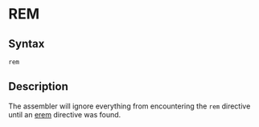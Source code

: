 # REM

## Syntax
```assembly
rem
```

## Description
The assembler will ignore everything from encountering the `rem` directive until an [erem](erem.md) directive was found.
